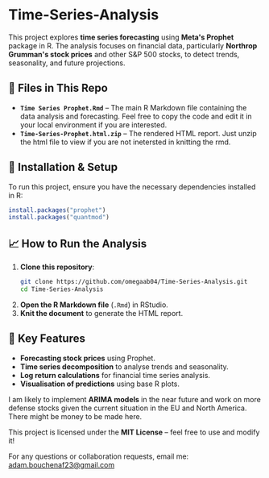 # Time-Series-Analysis

This project explores **time series forecasting** using **Meta's Prophet** package in R. The analysis focuses on financial data, particularly **Northrop Grumman's stock prices** and other S&P 500 stocks, to detect trends, seasonality, and future projections.

## 📂 Files in This Repo
- **`Time Series Prophet.Rmd`** – The main R Markdown file containing the data analysis and forecasting. Feel free to copy the code and edit it in your local environment if you are interested.
- **`Time-Series-Prophet.html.zip`** – The rendered HTML report. Just unzip the html file to view if you are not inetersted in knitting the rmd. 

## 🔧 Installation & Setup
To run this project, ensure you have the necessary dependencies installed in R:

```r
install.packages("prophet")
install.packages("quantmod")
```

## 📈 How to Run the Analysis
1. **Clone this repository**:
   ```sh
   git clone https://github.com/omegaab04/Time-Series-Analysis.git
   cd Time-Series-Analysis
   ```
2. **Open the R Markdown file** (`.Rmd`) in RStudio.
3. **Knit the document** to generate the HTML report.

## 📌 Key Features
- **Forecasting stock prices** using Prophet.
- **Time series decomposition** to analyse trends and seasonality.
- **Log return calculations** for financial time series analysis.
- **Visualisation of predictions** using base R plots.

I am likely to implement **ARIMA models** in the near future and work on more defense stocks given the current situation in the EU and North America. 
There might be money to be made here. 

This project is licensed under the **MIT License** – feel free to use and modify it!

For any questions or collaboration requests, email me: adam.bouchenaf23@gmail.com



